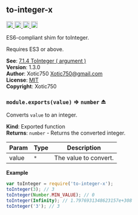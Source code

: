 <a name="module_to-integer-x"></a>

## to-integer-x
<a href="https://travis-ci.org/Xotic750/to-integer-x"
title="Travis status">
<img
src="https://travis-ci.org/Xotic750/to-integer-x.svg?branch=master"
alt="Travis status" height="18">
</a>
<a href="https://david-dm.org/Xotic750/to-integer-x"
title="Dependency status">
<img src="https://david-dm.org/Xotic750/to-integer-x.svg"
alt="Dependency status" height="18"/>
</a>
<a
href="https://david-dm.org/Xotic750/to-integer-x#info=devDependencies"
title="devDependency status">
<img src="https://david-dm.org/Xotic750/to-integer-x/dev-status.svg"
alt="devDependency status" height="18"/>
</a>
<a href="https://badge.fury.io/js/to-integer-x" title="npm version">
<img src="https://badge.fury.io/js/to-integer-x.svg"
alt="npm version" height="18">
</a>

ES6-compliant shim for toInteger.

Requires ES3 or above.

**See**: [7.1.4 ToInteger ( argument )](http://www.ecma-international.org/ecma-262/6.0/#sec-tointeger)  
**Version**: 1.3.0  
**Author**: Xotic750 <Xotic750@gmail.com>  
**License**: [MIT](&lt;https://opensource.org/licenses/MIT&gt;)  
**Copyright**: Xotic750  
<a name="exp_module_to-integer-x--module.exports"></a>

### `module.exports(value)` ⇒ <code>number</code> ⏏
Converts `value` to an integer.

**Kind**: Exported function  
**Returns**: <code>number</code> - Returns the converted integer.  

| Param | Type | Description |
| --- | --- | --- |
| value | <code>\*</code> | The value to convert. |

**Example**  
```js
var toInteger = require('to-integer-x');
toInteger(3); // 3
toInteger(Number.MIN_VALUE); // 0
toInteger(Infinity); // 1.7976931348623157e+308
toInteger('3'); // 3
```
